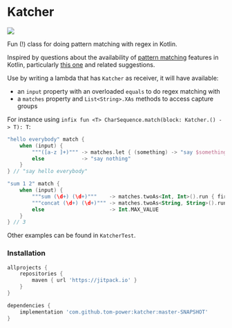 # Katcher

[![](https://jitpack.io/v/tom-power/katcher.svg)](https://jitpack.io/#tom-power/katcher)

Fun (!) class for doing pattern matching with regex in Kotlin.

Inspired by questions about the availability
of [pattern matching](https://docs.scala-lang.org/tour/pattern-matching.html) features in Kotlin,
particularly [this one](https://discuss.kotlinlang.org/t/using-regex-in-a-when/1794) and related suggestions.

Use by writing a lambda that has `Katcher` as receiver, it will have available:

- an `input` property with an overloaded `equals` to do regex matching with
- a `matches` property and `List<String>.XAs` methods to access capture groups

For instance using `infix fun <T> CharSequence.match(block: Katcher.() -> T): T`:

```kotlin
"hello everybody" match {
    when (input) {
        """([a-z ]+)""" -> matches.let { (something) -> "say $something" }
        else            -> "say nothing"
    }
} // "say hello everybody"

"sum 1 2" match {
    when (input) {
        """sum (\d+) (\d+)"""    -> matches.twoAs<Int, Int>().run { first + second }
        """concat (\d+) (\d+)""" -> matches.twoAs<String, String>().run { (first + second).toInt() }
        else                     -> Int.MAX_VALUE
    }
} // 3
```

Other examples can be found in `KatcherTest`. 

### Installation

```groovy
allprojects {
    repositories {
        maven { url 'https://jitpack.io' }
    }
}

dependencies {
    implementation 'com.github.tom-power:katcher:master-SNAPSHOT'
}
```

